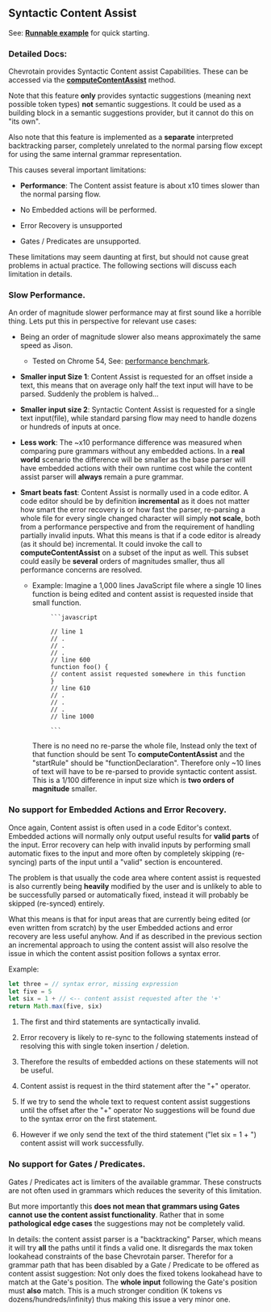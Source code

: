 ## Syntactic Content Assist

See: [**Runnable example**](../examples/parser/content_assist/official_feature_content_assist.js) for quick starting.

### Detailed Docs:
Chevrotain provides Syntactic Content assist Capabilities.
These can be accessed via the [**computeContentAssist**](http://sap.github.io/chevrotain/documentation/0_27_3/classes/_chevrotain_d_.parser.html#computecontentassist) method.

Note that this feature **only** provides syntactic suggestions (meaning next possible token types) **not** semantic suggestions.
It could be used as a building block in a semantic suggestions provider, but it cannot do this on "its own".

Also note that this feature is implemented as a **separate** interpreted backtracking parser,
completely unrelated to the normal parsing flow except for using the same internal grammar representation.

This causes several important limitations:

 - **Performance**: The Content assist feature is about x10 times slower than the normal parsing flow.

 - No Embedded actions will be performed.

 - Error Recovery is unsupported

 - Gates / Predicates are unsupported.

These limitations may seem daunting at first, but should not cause great problems in actual practice.
The following sections will discuss each limitation in details.

### Slow Performance.

An order of magnitude slower performance may at first sound like a horrible thing.
Lets put this in perspective for relevant use cases:

* Being an order of magnitude slower also means approximately the same speed as Jison.
  - Tested on Chrome 54, See: [performance benchmark](http://sap.github.io/chevrotain/performance/).

* **Smaller input Size 1**: Content Assist is requested for an offset inside a text, this means that on average only half the text input
  will have to be parsed. Suddenly the problem is halved...

* **Smaller input size 2**: Syntactic Content Assist is requested for a single text input(file), while standard parsing flow may need
  to handle dozens or hundreds of inputs at once.

* **Less work**: The ~x10 performance difference was measured when comparing pure grammars without any embedded actions.
  In a **real world** scenario the difference will be smaller as the base parser will have embedded actions
  with their own runtime cost while the content assist parser will **always** remain a pure grammar.

* **Smart beats fast**: Content Assist is normally used in a code editor. A code editor should be by definition
  **incremental** as it does not matter how smart the error recovery is or how fast the parser, re-parsing a whole
  file for every single changed character will simply **not scale**, both from a performance perspective and from the requirement
  of handling partially invalid inputs. What this means is that if a code editor is already (as it should be) incremental.
  It could invoke the call to **computeContentAssist** on a subset of the input as well. This subset could easily
  be **several** orders of magnitudes smaller, thus all performance concerns are resolved.

  - Example: Imagine a 1,000 lines JavaScript file where a single 10 lines function is being edited and content assist
             is requested inside that small function.

             ```javascript
             
             // line 1
             // .
             // .
             // .
             // line 600
             function foo() {
             // content assist requested somewhere in this function
             }
             // line 610
             // .
             // .
             // .
             // line 1000
             
             ```

     There is no need no re-parse the whole file, Instead only the text of that function should be sent
     To **computeContentAssist** and the "startRule" should be "functionDeclaration". Therefore only ~10 lines
     of text will have to be re-parsed to provide syntactic content assist.
     This is a 1/100 difference in input size which is **two orders of magnitude** smaller.



### No support for Embedded Actions and Error Recovery.

Once again, Content assist is often used in a code Editor's context.
Embedded actions will normally only output useful results for **valid parts** of the input.
Error recovery can help with invalid inputs by performing small automatic fixes to the input and more often by completely
skipping (re-syncing) parts of the input until a "valid" section is encountered.

The problem is that usually the code area where content assist is requested is also currently being **heavily** modified by the user
and is unlikely to able to be successfully parsed or automatically fixed, instead it will probably be skipped (re-synced) entirely.

What this means is that for input areas that are currently being edited (or even written from scratch) by the user
Embedded actions and error recovery are less useful anyhow. And if as described in the previous section an incremental approach 
to using the content assist will also resolve the issue in which the content assist position follows a syntax error.

Example:

```javascript
let three = // syntax error, missing expression
let five = 5
let six = 1 + // <-- content assist requested after the '+'
return Math.max(five, six)

```

1. The first and third statements are syntactically invalid.

2. Error recovery is likely to re-sync to the following statements instead of resolving this with single token insertion / deletion. 
 
3. Therefore the results of embedded actions on these statements will not be useful. 

4. Content assist is request in the third statement after the "+" operator.
 
5. If we try to send the whole text to request content assist suggestions until the offset after the "+" operator
   No suggestions will be found due to the syntax error on the first statement.
   
6. However if we only send the text of the third statement ("let six = 1 + ") content assist will work successfully.   



### No support for Gates / Predicates.

Gates / Predicates act is limiters of the available grammar. These constructs are not often used in grammars
which reduces the severity of this limitation.

But more importantly this **does not mean that grammars using Gates cannot use the content assist functionality**.
Rather that in some **pathological edge cases** the suggestions may not be completely valid.

In details: the content assist parser is a "backtracking" Parser,
which means it will try **all** the paths until it finds a valid one.
It disregards the max token lookahead constraints of the base Chevrotain parser.
Therefor for a grammar path that has been disabled by a Gate / Predicate to be offered as content assist suggestion:
Not only does the fixed tokens lookahead have to match at the Gate's position.
The **whole input** following the Gate's position must **also** match.
This is a much stronger condition (K tokens vs dozens/hundreds/infinity) thus making this issue a very minor one.












